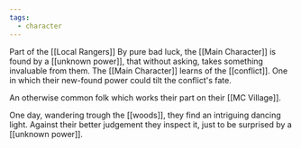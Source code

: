 ```yaml
---
tags:
  - character
---
```

Part of the [[Local Rangers]]
By pure bad luck, the [[Main Character]] is found by a [[unknown power]], that without asking, takes something invaluable from them.
The [[Main Character]] learns of the [[conflict]]. One in which their new-found power could tilt the conflict's fate.

An otherwise common folk which works their part on their [[MC Village]].

One day, wandering trough the [[woods]], they find an intriguing dancing light. Against their better judgement they inspect it, just to be surprised by a [[unknown power]].